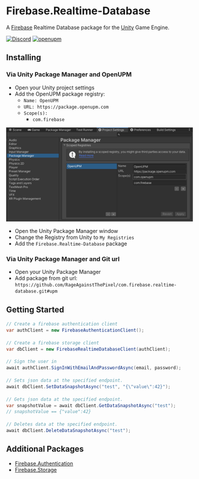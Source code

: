 # Firebase.Realtime-Database

A [Firebase](https://firebase.google.com/) Realtime Database package for the [Unity](https://unity.com/) Game Engine.

[![Discord](https://img.shields.io/discord/855294214065487932.svg?label=&logo=discord&logoColor=ffffff&color=7389D8&labelColor=6A7EC2)](https://discord.gg/xQgMW9ufN4)
[![openupm](https://img.shields.io/npm/v/com.firebase.realtime-database?label=openupm&registry_uri=https://package.openupm.com)](https://openupm.com/packages/com.firebase.realtime-database/)

## Installing

### Via Unity Package Manager and OpenUPM

- Open your Unity project settings
- Add the OpenUPM package registry:
  - `Name: OpenUPM`
  - `URL: https://package.openupm.com`
  - `Scope(s):`
    - `com.firebase`

![scoped-registries](Documentation~/images/package-manager-scopes.png)

- Open the Unity Package Manager window
- Change the Registry from Unity to `My Registries`
- Add the `Firebase.Realtime-Database` package

### Via Unity Package Manager and Git url

- Open your Unity Package Manager
- Add package from git url: `https://github.com/RageAgainstThePixel/com.firebase.realtime-database.git#upm`

## Getting Started

```csharp
// Create a firebase authentication client
var authClient = new FirebaseAuthenticationClient();

// Create a firebase storage client
var dbClient = new FirebaseRealtimeDatabaseClient(authClient);

// Sign the user in
await authClient.SignInWithEmailAndPasswordAsync(email, password);

// Sets json data at the specified endpoint.
await dbClient.SetDataSnapshotAsync("test", "{\"value\":42}");

// Gets json data at the specified endpoint.
var snapshotValue = await dbClient.GetDataSnapshotAsync("test");
// snapshotValue == {"value":42}

// Deletes data at the specified endpoint.
await dbClient.DeleteDataSnapshotAsync("test");
```

## Additional Packages

- [Firebase.Authentication](https://github.com/RageAgainstThePixel/com.firebase.authentication)
- [Firebase.Storage](https://github.com/RageAgainstThePixel/com.firebase.storage)
